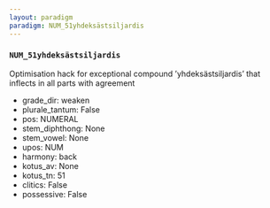 ```yaml
---
layout: paradigm
paradigm: NUM_51yhdeksästsiljardis
---
```

### ` NUM_51yhdeksästsiljardis `

Optimisation hack for exceptional compound ’yhdeksästsiljardis’ that inflects in all parts with agreement
* grade_dir: weaken
* plurale_tantum: False
* pos: NUMERAL
* stem_diphthong: None
* stem_vowel: None
* upos: NUM
* harmony: back
* kotus_av: None
* kotus_tn: 51
* clitics: False
* possessive: False
